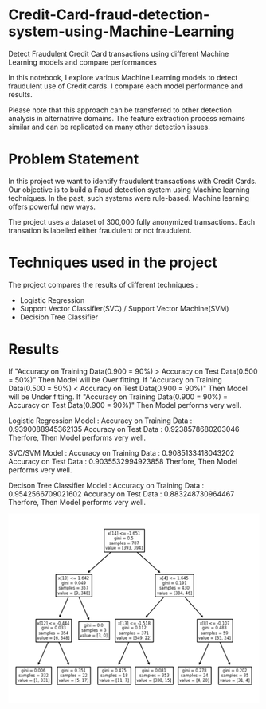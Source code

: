 # Credit-Card-fraud-detection-system-using-Machine-Learning

Detect Fraudulent Credit Card transactions using different Machine Learning models and compare performances

In this notebook, I explore various Machine Learning models to detect fraudulent use of Credit cards. I compare each model performance and results.

Please note that this approach can be transferred to other detection analysis in alternatrive domains. The feature extraction process remains similar and can be replicated on many other detection issues.

# Problem Statement

In this project we want to identify fraudulent transactions with Credit Cards.
Our objective is to build a Fraud detection system using Machine learning techniques.
In the past, such systems were rule-based. Machine learning offers powerful new ways.

The project uses a dataset of 300,000 fully anonymized transactions. Each transation is labelled either fraudulent or not fraudulent.

# Techniques used in the project

The project compares the results of different techniques :

- Logistic Regression
- Support Vector Classifier(SVC) / Support Vector Machine(SVM)
- Decision Tree Classifier

# Results

If "Accuracy on Training Data(0.900 = 90%) > Accuracy on Test Data(0.500 = 50%)" Then Model will be Over fitting.
If "Accuracy on Training Data(0.500 = 50%) < Accuracy on Test Data(0.900 = 90%)" Then Model will be Under fitting.
If "Accuracy on Training Data(0.900 = 90%) = Accuracy on Test Data(0.900 = 90%)" Then Model performs very well.

Logistic Regression Model :
Accuracy on Training Data : 0.9390088945362135
Accuracy on Test Data :  0.9238578680203046
Therfore, Then Model performs very well.

SVC/SVM Model :
Accuracy on Training Data : 0.9085133418043202
Accuracy on Test Data :  0.9035532994923858
Therfore, Then Model performs very well.

Decison Tree Classifier Model :
Accuracy on Training Data : 0.9542566709021602
Accuracy on Test Data :  0.883248730964467
Therfore, Then Model performs very well.

![](Decision_Tree_Classifier.png)